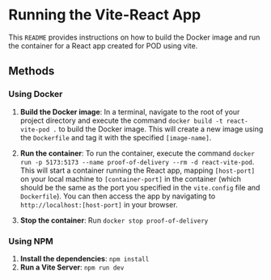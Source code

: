 # Running the Vite-React App

This `README` provides instructions on how to build the Docker image and run the container for a React app created for POD using vite.

## Methods

### Using Docker

1. **Build the Docker image**: In a terminal, navigate to the root of your project directory and execute the command `docker build -t react-vite-pod .` to build the Docker image. This will create a new image using the `Dockerfile` and tag it with the specified `[image-name]`.

2. **Run the container**: To run the container, execute the command `docker run -p 5173:5173 --name proof-of-delivery --rm -d react-vite-pod`. This will start a container running the React app, mapping `[host-port]` on your local machine to `[container-port]` in the container (which should be the same as the port you specified in the `vite.config` file and `Dockerfile`). You can then access the app by navigating to `http://localhost:[host-port]` in your browser.

3. **Stop the container**: Run `docker stop proof-of-delivery`

### Using NPM
1.  **Install the dependencies**: `npm install`
2.  **Run a Vite Server**: `npm run dev`
